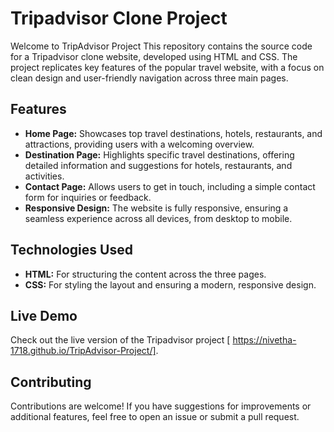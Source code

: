 
# Tripadvisor Clone Project

Welcome to TripAdvisor Project This repository contains the source code for a Tripadvisor clone website, developed using HTML and CSS. The project replicates key features of the popular travel website, with a focus on clean design and user-friendly navigation across three main pages.

## Features

- **Home Page:** Showcases top travel destinations, hotels, restaurants, and attractions, providing users with a welcoming overview.
- **Destination Page:** Highlights specific travel destinations, offering detailed information and suggestions for hotels, restaurants, and activities.
- **Contact Page:** Allows users to get in touch, including a simple contact form for inquiries or feedback.
- **Responsive Design:** The website is fully responsive, ensuring a seamless experience across all devices, from desktop to mobile.

## Technologies Used

- **HTML:** For structuring the content across the three pages.
- **CSS:** For styling the layout and ensuring a modern, responsive design.

## Live Demo

Check out the live version of the Tripadvisor project [ https://nivetha-1718.github.io/TripAdvisor-Project/].

## Contributing

Contributions are welcome! If you have suggestions for improvements or additional features, feel free to open an issue or submit a pull request.
